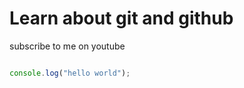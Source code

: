 # Learn about git and github

subscribe to me on youtube

```javascript 

console.log("hello world");

```